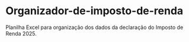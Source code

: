 # Organizador-de-imposto-de-renda
Planilha Excel para organização dos dados da declaração do Imposto de Renda 2025.
